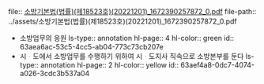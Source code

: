 file:: [소방기본법(법률)(제18523호)(20221201)_1672390257872_0.pdf](../assets/소방기본법(법률)(제18523호)(20221201)_1672390257872_0.pdf)
file-path:: ../assets/소방기본법(법률)(제18523호)(20221201)_1672390257872_0.pdf

- 소방업무의 응원
  ls-type:: annotation
  hl-page:: 4
  hl-color:: green
  id:: 63aea6ac-53c5-4cc5-ab04-773c73cb207e
- 시ᆞ도에서 소방업무를 수행하기 위하여 시ᆞ도지사 직속으로 소방본부를 둔다
  ls-type:: annotation
  hl-page:: 2
  hl-color:: yellow
  id:: 63aef4a8-0dc7-4074-a026-3cdc3b537a04